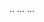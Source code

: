 <head>
    ..
    <script src='//unpkg.com/valine/dist/Valine.min.js'></script>
    ...
</head>
<body>
    ...
    <div id="vcomments"></div>
    <script>
        new Valine({
            el: '#vcomments',
            appId: 'HzPUJ0Yg0gEN2ndr8UNKh743-gzGzoHsz',
            appKey: 'DXcqLt4PSusL0rJM37CVVANK'
        })
    </script>
</body>
